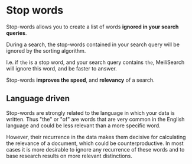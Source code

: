# Stop words

Stop-words allows you to create a list of words **ignored in your search queries**.

During a search, the stop-words contained in your search query will be ignored by the sorting algorithm.

I.e. if `the` is a stop word, and your search query contains `the`, MeiliSearch will ignore this word, and be faster to answer.

Stop-words **improves the speed**, and **relevancy** of a search.

## Language driven

Stop-words are strongly related to the language in which your data is written. Thus "the" or "of" are words that are very common in the English language and could be less relevant than a more specific word.

However, their recurrence in the data makes them decisive for calculating the relevance of a document, which could be counterproductive. In most cases it is more desirable to ignore any recurrence of these words and to base research results on more relevant distinctions.

